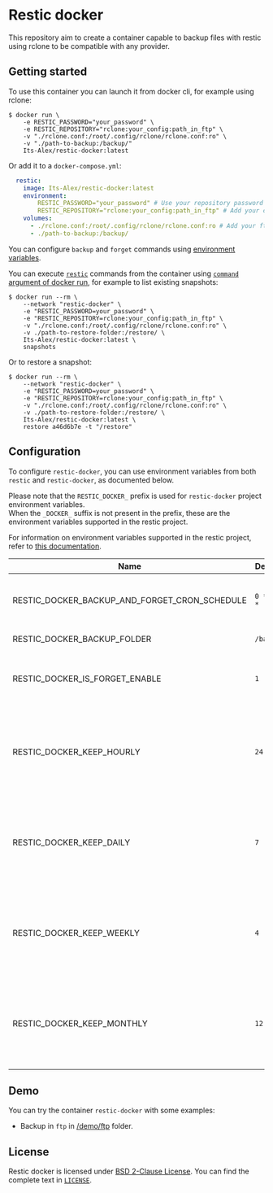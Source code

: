 # Restic docker

This repository aim to create a container capable to backup files with restic
using rclone to be compatible with any provider.

## Getting started

To use this container you can launch it from docker cli, for example using
rclone:

```sh-session
$ docker run \
    -e RESTIC_PASSWORD="your_password" \
    -e RESTIC_REPOSITORY="rclone:your_config:path_in_ftp" \
    -v "./rclone.conf:/root/.config/rclone/rclone.conf:ro" \
    -v "./path-to-backup:/backup/"
    Its-Alex/restic-docker:latest
```

Or add it to a `docker-compose.yml`:

```yaml
  restic:
    image: Its-Alex/restic-docker:latest
    environment:
        RESTIC_PASSWORD="your_password" # Use your repository password
        RESTIC_REPOSITORY="rclone:your_config:path_in_ftp" # Add your config and path
    volumes:
      - ./rclone.conf:/root/.config/rclone/rclone.conf:ro # Add your ftp to rclone config file
      - ./path-to-backup:/backup/
```

You can configure `backup` and `forget` commands using
[environment variables](#configuration).

You can execute [`restic`](https://github.com/restic/restic) commands from the
container using [`command` argument of docker run](https://docs.docker.com/reference/cli/docker/container/run/),
for example to list existing snapshots:

```sh-session
$ docker run --rm \
    --network "restic-docker" \
    -e "RESTIC_PASSWORD=your_password" \
    -e "RESTIC_REPOSITORY=rclone:your_config:path_in_ftp" \
    -v "./rclone.conf:/root/.config/rclone/rclone.conf:ro" \
    -v ./path-to-restore-folder:/restore/ \
    Its-Alex/restic-docker:latest \
    snapshots
```

Or to restore a snapshot:

```sh-session
$ docker run --rm \
    --network "restic-docker" \
    -e "RESTIC_PASSWORD=your_password" \
    -e "RESTIC_REPOSITORY=rclone:your_config:path_in_ftp" \
    -v "./rclone.conf:/root/.config/rclone/rclone.conf:ro" \
    -v ./path-to-restore-folder:/restore/ \
    Its-Alex/restic-docker:latest \
    restore a46d6b7e -t "/restore"
```

## Configuration

To configure `restic-docker`, you can use environment variables from both `restic` and `restic-docker`, as documented below.

Please note that the `RESTIC_DOCKER_` prefix is used for `restic-docker` project environment variables.  
When the `_DOCKER_` suffix is not present in the prefix, these are the environment variables supported in the restic project.

For information on environment variables supported in the restic project, refer to [this documentation](https://restic.readthedocs.io/en/stable/040_backup.html#environment-variables).

| Name                                          | Default     | Description                                                                                                                                                                              |
| --------------------------------------------- | ----------- | ---------------------------------------------------------------------------------------------------------------------------------------------------------------------------------------- |
| RESTIC_DOCKER_BACKUP_AND_FORGET_CRON_SCHEDULE | `0 * * * *` | Cron expression to launch [backup script](/backup.sh)                                                                                                                                    |
| RESTIC_DOCKER_BACKUP_FOLDER                   | `/backup`   | Backup path                                                                                                                                                                              |
| RESTIC_DOCKER_IS_FORGET_ENABLE                | `1`         | Enable or disable `restic forget script in crontab`                                                                                                                                      |
| RESTIC_DOCKER_KEEP_HOURLY                     | `24`        | argument for `--keep-hourly` of `restic forget` command, see [restic forget policies](https://restic.readthedocs.io/en/latest/060_forget.html#removing-snapshots-according-to-a-policy)  |
| RESTIC_DOCKER_KEEP_DAILY                      | `7`         | argument for `--keep-daily` of `restic forget` command, see [restic forget policies](https://restic.readthedocs.io/en/latest/060_forget.html#removing-snapshots-according-to-a-policy)   |
| RESTIC_DOCKER_KEEP_WEEKLY                     | `4`         | argument for `--keep-weekly` of `restic forget` command, see [restic forget policies](https://restic.readthedocs.io/en/latest/060_forget.html#removing-snapshots-according-to-a-policy)  |
| RESTIC_DOCKER_KEEP_MONTHLY                    | `12`        | argument for `--keep-monthly` of `restic forget` command, see [restic forget policies](https://restic.readthedocs.io/en/latest/060_forget.html#removing-snapshots-according-to-a-policy) |

## Demo

You can try the container `restic-docker` with some examples:

- Backup in `ftp` in [/demo/ftp](/demo/ftp) folder.

## License

Restic docker is licensed under [BSD 2-Clause License](https://opensource.org/licenses/BSD-2-Clause).
You can find the complete text in [`LICENSE`](LICENSE).
